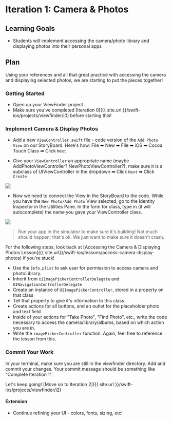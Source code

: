# Iteration 1: Camera &  Photos

## Learning Goals

* Students will implement accessing the camera/photo library and displaying photos into their personal apps

## Plan

Using your references and all that great practice with accessing the camera and displaying selected photos, we are starting to put the pieces together!

### Getting Started

* Open up your ViewFinder project
* Make sure you've completed [Iteration 0]({{ site.url }}/swift-ios/projects/viewfinder/i0) before starting this!

### Implement Camera & Display Photos

* Add a new `ViewController.swift` file - code version of the `Add Photo View` on our StoryBoard. Here's how: File ➡ New ➡ File ➡ iOS ➡ Cocoa Touch Class ➡ Click `Next`

* Give your `ViewController` an appropriate name (maybe AddPhotoViewController? NewPhotoViewController?), make sure it is a subclass of UIViewController in the dropdown ➡ Click `Next` ➡ Click `Create`

<img class="medium" src="{{ site.url}}/swift-ios/projects/viewfinder/assets/save-new-vc.png">

* Now we need to connect the View in the StoryBoard to the code. While you have the `New Photo/Add Photo` View selected, go to the Identity Inspector in the Utilities Pane. In the form for class, type in (it will autocomplete) the name you gave your ViewController class.

<img class="medium" src="{{ site.url}}/swift-ios/projects/viewfinder/assets/vc-new-setup.png">

> Run your app in the simulator to make sure it's building! Not much should happen; that's ok. We just want to make sure it doesn't crash.


For the following steps, look back at [Accessing the Camera & Displaying Photos Lesson]({{ site.url}}/swift-ios/lessons/access-camera-display-photos) if you're stuck!
* Use the `Info.plist` to ask user for permission to access camera and photoLibrary.
* Inherit from `UIImagePickerControllerDelegate` and `UINavigationControllerDelegate`
* Create an instance of `UIImagePickerController`, stored in a property on that class
* Tell that property to give it's information to this class
* Create actions for all buttons, and an outlet for the placeholder photo and text field
* Inside of your actions for "Take Photo", "Find Photo", etc., write the code necessary to access the camera/library/albums, based on which action you are in.
* Write the `imagePickerController` function. Again, feel free to reference the lesson from this.

### Commit Your Work

In your terminal, make sure you are still in the viewfinder directory. Add and commit your changes. Your commit message should be something like "Complete Iteration 1".

Let's keep going! [Move on to Iteration 2]({{ site.url }}/swift-ios/projects/viewfinder/i2)

#### Extension

* Continue refining your UI - colors, fonts, sizing, etc!
